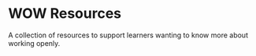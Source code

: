 # WOW Resources

A collection of resources to support learners wanting to know more about working openly.
